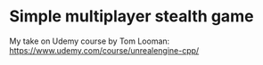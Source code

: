 # Simple multiplayer stealth game
My take on Udemy course by Tom Looman: https://www.udemy.com/course/unrealengine-cpp/
